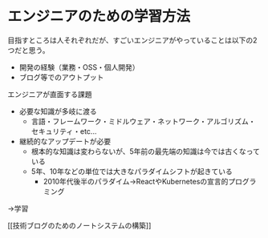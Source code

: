 # エンジニアのための学習方法

目指すところは人それぞれだが、すごいエンジニアがやっていることは以下の2つだと思う。

- 開発の経験（業務・OSS・個人開発）
- ブログ等でのアウトプット

エンジニアが直面する課題

- 必要な知識が多岐に渡る
  - 言語・フレームワーク・ミドルウェア・ネットワーク・アルゴリズム・セキュリティ・etc...
- 継続的なアップデートが必要
  - 根本的な知識は変わらないが、5年前の最先端の知識は今では古くなっている
  - 5年、10年などの単位では大きなパラダイムシフトが起きている
    - 2010年代後半のパラダイム→ReactやKubernetesの宣言的プログラミング

→学習

[[技術ブログのためのノートシステムの構築]]
